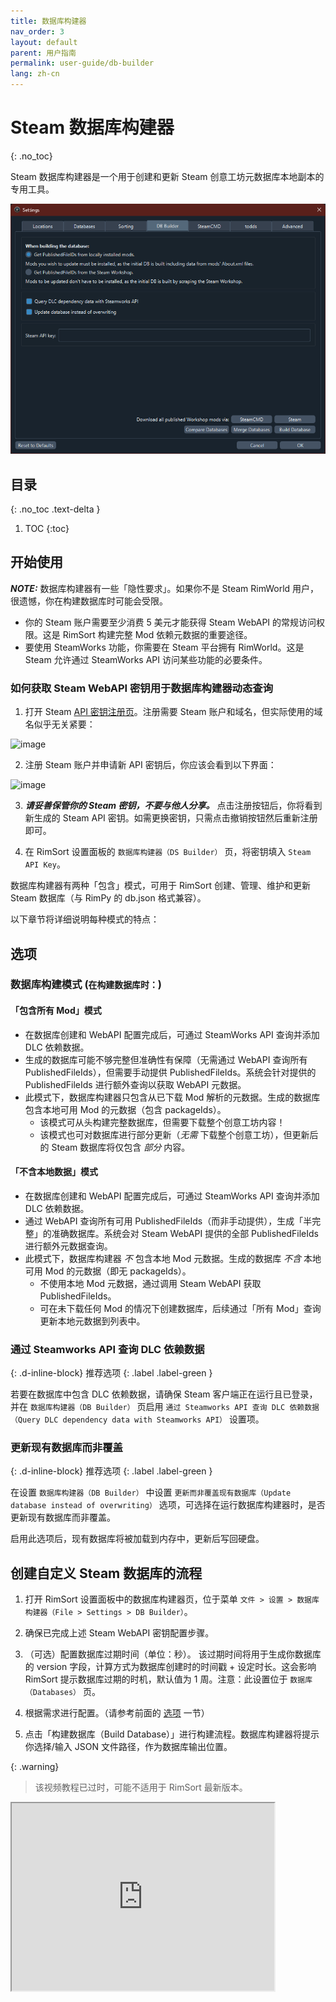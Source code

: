 ```yaml
---
title: 数据库构建器
nav_order: 3
layout: default
parent: 用户指南
permalink: user-guide/db-builder
lang: zh-cn
---
```

# Steam 数据库构建器
{: .no_toc}

Steam 数据库构建器是一个用于创建和更新 Steam 创意工坊元数据库本地副本的专用工具。

![数据库构建器的设置预览](../assets/images/previews/settings/db_builder.png)

## 目录
{: .no_toc .text-delta }

1. TOC
{:toc}

## 开始使用

_**NOTE:**_ 数据库构建器有一些「隐性要求」。如果你不是 Steam RimWorld 用户，很遗憾，你在构建数据库时可能会受限。

- 你的 Steam 账户需要至少消费 5 美元才能获得 Steam WebAPI 的常规访问权限。这是 RimSort 构建完整 Mod 依赖元数据的重要途径。
- 要使用 SteamWorks 功能，你需要在 Steam 平台拥有 RimWorld。这是 Steam 允许通过 SteamWorks API 访问某些功能的必要条件。

### 如何获取 Steam WebAPI 密钥用于数据库构建器动态查询

1. 打开 Steam [API 密钥注册页](https://steamcommunity.com/login/home/?goto=%2Fdev%2Fapikey)。注册需要 Steam 账户和域名，但实际使用的域名似乎无关紧要：

![image](https://user-images.githubusercontent.com/2766946/223573964-ace0a4e6-872a-4b50-b37c-902f14469c43.png)

2. 注册 Steam 账户并申请新 API 密钥后，你应该会看到以下界面：

![image](https://user-images.githubusercontent.com/2766946/223573999-5f15abc6-c9e4-43c3-955a-95f2b9523fa2.png)

3. _**请妥善保管你的 Steam 密钥，不要与他人分享。**_ 点击注册按钮后，你将看到新生成的 Steam API 密钥。如需更换密钥，只需点击撤销按钮然后重新注册即可。

4. 在 RimSort 设置面板的 `数据库构建器（DS Builder）` 页，将密钥填入 `Steam API Key`。

数据库构建器有两种「包含」模式，可用于 RimSort 创建、管理、维护和更新 Steam 数据库（与 RimPy 的 db.json 格式兼容）。

以下章节将详细说明每种模式的特点：

## 选项

### 数据库构建模式 (`在构建数据库时：`)

#### 「包含所有 Mod」模式

- 在数据库创建和 WebAPI 配置完成后，可通过 SteamWorks API 查询并添加 DLC 依赖数据。
- 生成的数据库可能不够完整但准确性有保障（无需通过 WebAPI 查询所有 PublishedFileIds），但需要手动提供 PublishedFileIds。系统会针对提供的 PublishedFileIds 进行额外查询以获取 WebAPI 元数据。
- 此模式下，数据库构建器只包含从已下载 Mod 解析的元数据。生成的数据库包含本地可用 Mod 的元数据（包含 packageIds）。
  - 该模式可从头构建完整数据库，但需要下载整个创意工坊内容！
  - 该模式也可对数据库进行部分更新（_无需_ 下载整个创意工坊），但更新后的 Steam 数据库将仅包含 _部分_ 内容。

#### 「不含本地数据」模式

- 在数据库创建和 WebAPI 配置完成后，可通过 SteamWorks API 查询并添加 DLC 依赖数据。
- 通过 WebAPI 查询所有可用 PublishedFileIds（而非手动提供），生成「半完整」的准确数据库。系统会对 Steam WebAPI 提供的全部 PublishedFileIds 进行额外元数据查询。
- 此模式下，数据库构建器 _不_ 包含本地 Mod 元数据。生成的数据库 _不含_ 本地可用 Mod 的元数据（即无 packageIds）。
  - 不使用本地 Mod 元数据，通过调用 Steam WebAPI 获取 PublishedFileIds。
  - 可在未下载任何 Mod 的情况下创建数据库，后续通过「所有 Mod」查询更新本地元数据到列表中。

### 通过 Steamworks API 查询 DLC 依赖数据
{: .d-inline-block}
推荐选项
{: .label .label-green }

若要在数据库中包含 DLC 依赖数据，请确保 Steam 客户端正在运行且已登录，并在 `数据库构建器（DB Builder）` 页启用 `通过 Steamworks API 查询 DLC 依赖数据（Query DLC dependency data with Steamworks API）` 设置项。

### 更新现有数据库而非覆盖
{: .d-inline-block}
推荐选项
{: .label .label-green }

在设置 `数据库构建器（DB Builder）` 中设置 `更新而非覆盖现有数据库（Update database instead of overwriting）` 选项，可选择在运行数据库构建器时，是否更新现有数据库而非覆盖。

启用此选项后，现有数据库将被加载到内存中，更新后写回硬盘。

## 创建自定义 Steam 数据库的流程

1. 打开 RimSort 设置面板中的数据库构建器页，位于菜单 `文件 > 设置 > 数据库构建器（File > Settings > DB Builder）`。

2. 确保已完成上述 Steam WebAPI 密钥配置步骤。

3. （可选）配置数据库过期时间（单位：秒）。 该过期时间将用于生成你数据库的 version 字段，计算方式为数据库创建时的时间戳 + 设定时长。这会影响 RimSort 提示数据库过期的时机，默认值为 1 周。注意：此设置位于 `数据库（Databases）` 页。

4. 根据需求进行配置。（请参考前面的 [选项](#选项) 一节）

5. 点击「构建数据库（Build Database）」进行构建流程。数据库构建器将提示你选择/输入 JSON 文件路径，作为数据库输出位置。

{: .warning}
> 该视频教程已过时，可能不适用于 RimSort 最新版本。

<iframe width="420" height="300" src="https://github.com/RimSort/RimSort/assets/2766946/bfdc5115-e349-4c92-86bc-96a6fcd1e9c6"  allowfullscreen="true" alt="Build Database Demo Video"></iframe>
